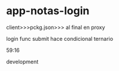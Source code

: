 # app-notas-login
client>>>pckg.json>>> al final en proxy

login func submit hace condicional ternario

59:16

development
